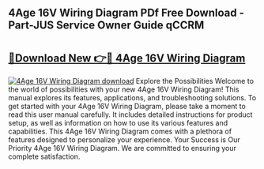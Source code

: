 ## 4Age 16V Wiring Diagram PDf Free Download - Part-JUS Service Owner Guide qCCRM

# <h2><a href="http://dfukm7.blite.top/?on=4Age+16V+Wiring+Diagram">🔗Download New 👉🔴 4Age 16V Wiring Diagram</a></h2>

[![4Age 16V Wiring Diagram download](https://i.imgur.com/lujVjoI.png)](http://dfukm7.blite.top/?on=4Age+16V+Wiring+Diagram)
Explore the Possibilities Welcome to the world of possibilities with your new 4Age 16V Wiring Diagram! This manual explores its features, applications, and troubleshooting solutions. To get started with your 4Age 16V Wiring Diagram, please take a moment to read this user manual carefully. It includes detailed instructions for product setup, as well as information on how to use its various features and capabilities. This 4Age 16V Wiring Diagram comes with a plethora of features designed to personalize your experience. Your Success is Our Priority 4Age 16V Wiring Diagram. We are committed to ensuring your complete satisfaction.
